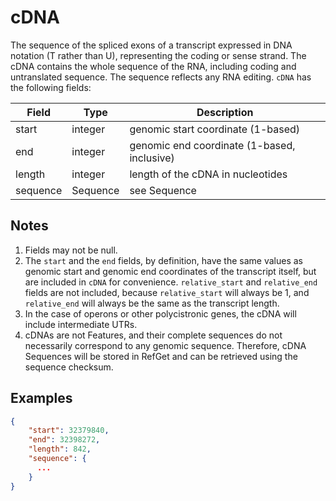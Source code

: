 # cDNA

The sequence of the spliced exons of a transcript expressed in DNA notation (T rather than U), representing the coding or sense strand. The cDNA contains the whole sequence of the RNA, including coding and untranslated sequence. The sequence reflects any RNA editing. `cDNA` has the following fields:

| Field             | Type      | Description                         |
|-------------------|-----------|-------------------------------------|
| start             | integer   | genomic start coordinate (1-based)
| end               | integer   | genomic end coordinate (1-based, inclusive)
| length            | integer   | length of the cDNA in nucleotides
| sequence          | Sequence  | see Sequence

## Notes
1. Fields may not be null.
2. The `start` and the `end` fields, by definition, have the same values as genomic start and genomic end coordinates of the transcript itself, but are included in `cDNA` for convenience. `relative_start` and `relative_end` fields are not included, because `relative_start` will always be 1, and `relative_end` will always be the same as the transcript length.
3. In the case of operons or other polycistronic genes, the cDNA will include intermediate UTRs.
4. cDNAs are not Features, and their complete sequences do not necessarily correspond to any genomic sequence. Therefore, cDNA Sequences will be stored in RefGet and can be retrieved using the sequence checksum.

## Examples
```json
{
    "start": 32379840,
    "end": 32398272,
    "length": 842,
    "sequence": {
      ...
    }
}
```
